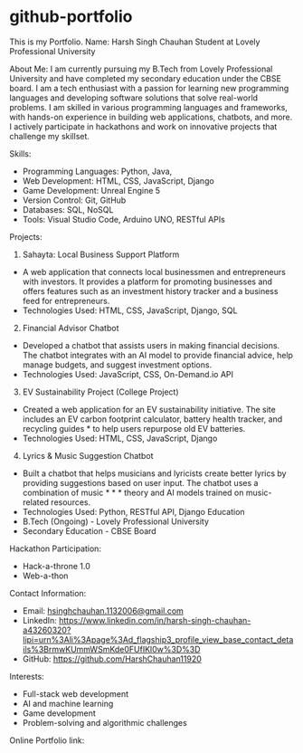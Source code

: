 # github-portfolio
This is my Portfolio. 
Name: Harsh Singh Chauhan
Student at Lovely Professional University


About Me:
I am currently pursuing my B.Tech from Lovely Professional University and have completed my secondary education under the CBSE board. I am a tech enthusiast with a passion for learning new programming languages and developing software solutions that solve real-world problems. I am skilled in various programming languages and frameworks, with hands-on experience in building web applications, chatbots, and more. I actively participate in hackathons and work on innovative projects that challenge my skillset.


Skills:
* Programming Languages: Python, Java,
* Web Development: HTML, CSS, JavaScript, Django
* Game Development: Unreal Engine 5
* Version Control: Git, GitHub
* Databases: SQL, NoSQL
* Tools: Visual Studio Code, Arduino UNO, RESTful APIs

  
Projects:
1. Sahayta: Local Business Support Platform
* A web application that connects local businessmen and entrepreneurs with investors. It provides a platform for promoting businesses and offers features such as 
 an investment history tracker and a business feed for entrepreneurs.
* Technologies Used: HTML, CSS, JavaScript, Django, SQL
2. Financial Advisor Chatbot
* Developed a chatbot that assists users in making financial decisions. The chatbot integrates with an AI model to provide financial advice, help manage budgets, 
 and suggest investment options.
* Technologies Used: JavaScript, CSS, On-Demand.io API
3. EV Sustainability Project (College Project)
* Created a web application for an EV sustainability initiative. The site includes an EV carbon footprint calculator, battery health tracker, and recycling guides * to help users repurpose old EV batteries.
* Technologies Used: HTML, CSS, JavaScript, Django
4. Lyrics & Music Suggestion Chatbot
* Built a chatbot that helps musicians and lyricists create better lyrics by providing suggestions based on user input. The chatbot uses a combination of music * * * theory and AI models trained on music-related resources.
* Technologies Used: Python, RESTful API, Django
Education
* B.Tech (Ongoing) - Lovely Professional University
* Secondary Education - CBSE Board

  
Hackathon Participation:
* Hack-a-throne 1.0
* Web-a-thon


Contact Information:
* Email: hsinghchauhan.1132006@gmail.com
* LinkedIn: https://www.linkedin.com/in/harsh-singh-chauhan-a43260320?lipi=urn%3Ali%3Apage%3Ad_flagship3_profile_view_base_contact_details%3BrmwKUmmWSmKde0FUfIKl0w%3D%3D
* GitHub: https://github.com/HarshChauhan11920


Interests:
* Full-stack web development
* AI and machine learning
* Game development
* Problem-solving and algorithmic challenges

Online Portfolio link: 
